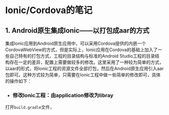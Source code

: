 # Ionic/Cordova的笔记

## 1. Android原生集成Ionic——以打包成aar的方式

集成Ionic应用到Android原生应用中，可以采用Cordova提供的内嵌一个CordovaWebView的方式，但是实际上，Ionic应用在Cordova的基础上加入了一些自己特有的打包方式，工程的目录结构与标准的Android Studio工程的目录结构存在一定的差异，配置上需要做较多的修改。这里采用了一种较为简单的方式，以aar的形式，将Ionic工程的资源文件全部打包，然后在Android原生应用引入aar包即可。这种方式较为简单，只需要在Ionic工程中做一些简单的修改即可，具体的操作如下：

* ### 修改Ionic工程：由application修改为libray

打开`build.gradle`文件，













































